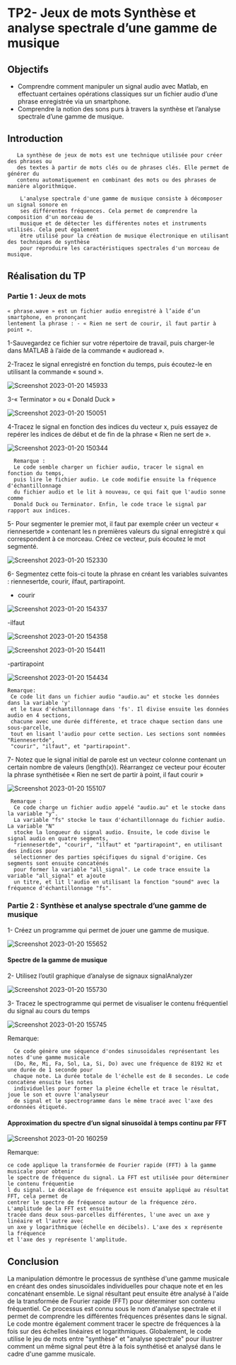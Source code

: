 # TP2- Jeux de mots Synthèse et analyse spectrale d’une gamme de musique
  ## Objectifs 
  - Comprendre comment manipuler un signal audio avec Matlab, en effectuant 
    certaines opérations classiques sur un fichier audio d’une phrase enregistrée via 
    un smartphone.
  - Comprendre la notion des sons purs à travers la synthèse et l’analyse spectrale 
    d’une gamme de musique.
  ## Introduction
       La synthèse de jeux de mots est une technique utilisée pour créer des phrases ou
       des textes à partir de mots clés ou de phrases clés. Elle permet de générer du
       contenu automatiquement en combinant des mots ou des phrases de manière algorithmique.

        L'analyse spectrale d'une gamme de musique consiste à décomposer un signal sonore en 
        ses différentes fréquences. Cela permet de comprendre la composition d'un morceau de 
        musique et de détecter les différentes notes et instruments utilisés. Cela peut également
        être utilisé pour la création de musique électronique en utilisant des techniques de synthèse
        pour reproduire les caractéristiques spectrales d'un morceau de musique.
   ## Réalisation du TP

   ### Partie 1 : Jeux de mots 
   
    « phrase.wave » est un fichier audio enregistré à l’aide d’un smartphone, en prononçant 
    lentement la phrase : - « Rien ne sert de courir, il faut partir à point ».
            
   1-Sauvegardez ce fichier sur votre répertoire de travail, puis charger-le dans MATLAB à 
   l’aide de la commande « audioread ». 
   
   2-Tracez le signal enregistré en fonction du temps, puis écoutez-le en utilisant la 
   commande « sound ».

   ![Screenshot 2023-01-20 145933](https://user-images.githubusercontent.com/78149349/213722909-49508c80-8ebd-4351-8a60-c2f44f3ffc8a.png)
             
   3-« Terminator » ou « Donald Duck »
            
   ![Screenshot 2023-01-20 150051](https://user-images.githubusercontent.com/78149349/213715085-e5153463-5560-43f3-b787-8b7b0b19eeaa.png)
            
   4-Tracez le signal en fonction des indices du vecteur x, puis essayez de repérer les indices de 
     début et de fin de la phrase « Rien ne sert de ».
              
   ![Screenshot 2023-01-20 150344](https://user-images.githubusercontent.com/78149349/213715638-6493b7f8-491b-40d4-ba69-b06cf5503a65.png)
              
      Remarque :
      Le code semble charger un fichier audio, tracer le signal en fonction du temps, 
      puis lire le fichier audio. Le code modifie ensuite la fréquence d'échantillonnage
      du fichier audio et le lit à nouveau, ce qui fait que l'audio sonne comme 
      Donald Duck ou Terminator. Enfin, le code trace le signal par rapport aux indices.
           
   5- Pour segmenter le premier mot, il faut par exemple créer un vecteur « riennesertde » 
      contenant les n premières valeurs du signal enregistré x qui correspondent à ce morceau. 
      Créez ce vecteur, puis écoutez le mot segmenté.

   ![Screenshot 2023-01-20 152330](https://user-images.githubusercontent.com/78149349/213722589-a9583423-d60f-451e-b3b5-26f1c1fbb34d.png)

   6- Segmentez cette fois-ci toute la phrase en créant les variables suivantes : riennesertde, courir, 
      ilfaut, partirapoint.
      
   - courir
   
   ![Screenshot 2023-01-20 154337](https://user-images.githubusercontent.com/78149349/213726385-b98094c1-03ef-42cf-8e8d-11eff6cfdd94.png)
   
   -ilfaut
   
   ![Screenshot 2023-01-20 154358](https://user-images.githubusercontent.com/78149349/213726546-e0b5da7f-dd74-48ea-bc48-cb5eb124873e.png)
   
   ![Screenshot 2023-01-20 154411](https://user-images.githubusercontent.com/78149349/213726577-0ea7241d-d8fc-4b38-942c-2340182256ca.png)
   
   -partirapoint
   
   ![Screenshot 2023-01-20 154434](https://user-images.githubusercontent.com/78149349/213726615-65165b93-59e2-4e91-995b-2b5cf2cd2d91.png)
   
    Remarque:
     Ce code lit dans un fichier audio "audio.au" et stocke les données dans la variable 'y' 
     et le taux d'échantillonnage dans 'fs'. Il divise ensuite les données audio en 4 sections,
     chacune avec une durée différente, et trace chaque section dans une sous-parcelle, 
     tout en lisant l'audio pour cette section. Les sections sont nommées "Riennesertde",
     "courir", "ilfaut", et "partirapoint".

   
   7- Notez que le signal initial de parole est un vecteur colonne contenant un certain nombre de 
    valeurs (length(x)). Réarrangez ce vecteur pour écouter la phrase synthétisée « Rien ne sert de 
    partir à point, il faut courir »
    
   ![Screenshot 2023-01-20 155107](https://user-images.githubusercontent.com/78149349/213727836-665986b1-b300-4d0c-95f9-3a748f441af2.png)
   
     Remarque :
      Ce code charge un fichier audio appelé "audio.au" et le stocke dans la variable "y". 
      La variable "fs" stocke le taux d'échantillonnage du fichier audio. La variable "N" 
      stocke la longueur du signal audio. Ensuite, le code divise le signal audio en quatre segments,
      "riennesertde", "courir", "ilfaut" et "partirapoint", en utilisant des indices pour 
      sélectionner des parties spécifiques du signal d'origine. Ces segments sont ensuite concaténés
      pour former la variable "all_signal". Le code trace ensuite la variable "all_signal" et ajoute 
      un titre, et lit l'audio en utilisant la fonction "sound" avec la fréquence d'échantillonnage "fs".

   ### Partie 2 : Synthèse et analyse spectrale d’une gamme de musique 
    
   1- Créez un programme qui permet de jouer une gamme de musique.
   
   ![Screenshot 2023-01-20 155652](https://user-images.githubusercontent.com/78149349/213729410-d565193f-ceea-4236-9f32-7b8c56ec25d3.png)
   
   #### Spectre de la gamme de musique
   
   2- Utilisez l’outil graphique d’analyse de signaux signalAnalyzer
   
   ![Screenshot 2023-01-20 155730](https://user-images.githubusercontent.com/78149349/213729576-b886b1f2-38f2-4f9f-9c57-91cda966fabc.png)

   3- Tracez le spectrogramme qui permet de visualiser le contenu fréquentiel du signal au 
      cours du temps
      
   ![Screenshot 2023-01-20 155745](https://user-images.githubusercontent.com/78149349/213729769-4f78839a-8385-43f4-8d28-483f1f1b5225.png)
    
   Remarque:
   
      Ce code génère une séquence d'ondes sinusoïdales représentant les notes d'une gamme musicale
      (Do, Re, Mi, Fa, Sol, La, Si, Do) avec une fréquence de 8192 Hz et une durée de 1 seconde pour
      chaque note. La durée totale de l'échelle est de 8 secondes. Le code concatène ensuite les notes 
      individuelles pour former la pleine échelle et trace le résultat, joue le son et ouvre l'analyseur
      de signal et le spectrogramme dans le même tracé avec l'axe des ordonnées étiqueté.
   
   #### Approximation du spectre d’un signal sinusoïdal à temps continu par FFT
   
   ![Screenshot 2023-01-20 160259](https://user-images.githubusercontent.com/78149349/213730528-b930bd29-d159-4cf0-bb89-11f36530fe9c.png)
   
   Remarque:
   
    ce code applique la transformée de Fourier rapide (FFT) à la gamme musicale pour obtenir
    le spectre de fréquence du signal. La FFT est utilisée pour déterminer le contenu fréquentie
    l du signal. Le décalage de fréquence est ensuite appliqué au résultat FFT, cela permet de 
    centrer le spectre de fréquence autour de la fréquence zéro. L'amplitude de la FFT est ensuite
    tracée dans deux sous-parcelles différentes, l'une avec un axe y linéaire et l'autre avec 
    un axe y logarithmique (échelle en décibels). L'axe des x représente la fréquence
    et l'axe des y représente l'amplitude.

  ## Conclusion
  
  La manipulation démontre le processus de synthèse d'une gamme musicale en créant des ondes 
  sinusoïdales individuelles pour chaque note et en les concaténant ensemble. Le signal résultant 
  peut ensuite être analysé à l'aide de la transformée de Fourier rapide (FFT) pour déterminer 
  son contenu fréquentiel. Ce processus est connu sous le nom d'analyse spectrale et il permet de
  comprendre les différentes fréquences présentes dans le signal. Le code montre également comment
  tracer le spectre de fréquences à la fois sur des échelles linéaires et logarithmiques.
  Globalement, le code utilise le jeu de mots entre "synthèse" et "analyse spectrale" pour illustrer 
  comment un même signal peut être à la fois synthétisé et analysé dans le cadre d'une gamme musicale.
